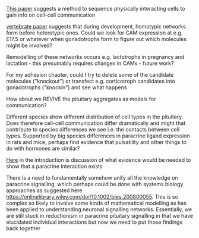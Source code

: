 [This paper](https://www.nature.com/articles/s41587-020-0442-2) suggests a method to sequence physically interacting cells to gain info on cell-cell communication

[vertebrate paper](https://www.ncbi.nlm.nih.gov/pmc/articles/PMC7873642/) suggests that during development, homotypic networks form before heterotypic ones. Could we look for CAM expression at e.g. E17.5 or whatever when gonadotrophs form to figure out which molecules might be involved?

Remodelling of these networks occurs e.g. lactotrophs in pregnancy and lactation - this presumably requires changes in CAMs - future work?

For my adhesion chapter, could I try to delete some of the candidate molecules ("knockout") or transfect e.g. corticotroph candidates into gonadotrophs ("knockin") and see what happens

How about we REVIVE the pituitary aggregates as models for communication?

Different species show different distribution of cell types in the pituitary. Does therefore cell-cell communication differ dramatically and might that contribute to species differences we see i.e. the contacts between cell types. Supported by big species differences in paracrine ligand expression in rats and mice, perhaps find evidence that pulsatility and other things to do with hormones are similar?

[Here](https://academic.oup.com/edrv/article/13/3/453/2548681) in the introduction is discussion of what evidence would be needed to show that a paracrine interaction exists

There is a need to fundamentally somehow unify all the knowledge on paracrine signalling, which perhaps could be done with systems biology approaches as suggested here https://onlinelibrary.wiley.com/doi/10.1002/bies.200800055. This is so complex so likely to involve some kinds of mathematical modelling as has been applied to understanding neuronal signalling networks. Essentially, we are still stuck in reductionism in paracrine pituitary signalling in that we have elucidated individual interactions but now we need to put those findings back together